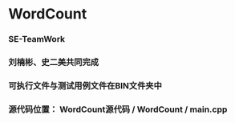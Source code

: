 # WordCount
### SE-TeamWork
### 刘楠彬、史二美共同完成
### 可执行文件与测试用例文件在BIN文件夹中
### 源代码位置： WordCount源代码 / WordCount / main.cpp
